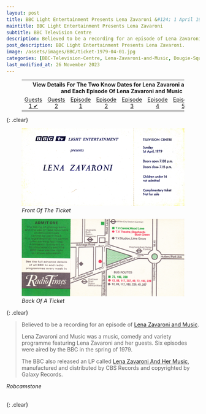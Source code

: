 ```yaml
---
layout: post
title: BBC Light Entertainment Presents Lena Zavaroni &#124; 1 April 1979
maintitle: BBC Light Entertainment Presents Lena Zavaroni
subtitle: BBC Television Centre
description: Believed to be a recording for an episode of Lena Zavaroni and Music.
post_description: BBC Light Entertainment Presents Lena Zavaroni.
image: /assets/images/BBC/ticket-1979-04-01.jpg
categories: [BBC-Television-Centre, Lena-Zavaroni-and-Music, Dougie-Squires, OnThisDay1April]
last_modified_at: 26 November 2023
---
```


<figure class="fig3">
<table style="text-align:center;">
<tr><th colspan="8">View Details For The Two Know Dates for Lena Zavaroni and Guests<br />and Each Episode Of Lena Zavaroni and Music</th></tr>
<tr><td style="width:12.5%;"><a href="/1979-04-01-lena-zavaroni-and-guests">Guests 1 &#x2714;</a></td><td style="width:12.5%;"><a href="/1979-04-08-lena-zavaroni-and-guests/">Guests 2</a></td><td style="width:12.5%;"><a href="/1979-05-23-lena-zavaroni-and-music/">Episode 1</a></td><td style="width:12.5%;"><a href="/1979-05-30-lena-zavaroni-and-music/">Episode 2</a></td><td style="width:12.5%;"><a href="/1979-06-06-lena-zavaroni-and-music/">Episode 3</a></td><td style="width:12.5%;"><a href="/1979-06-13-lena-zavaroni-and-music/">Episode 4</a></td><td style="width:12.5%;"><a href="/1979-06-20-lena-zavaroni-and-music/">Episode 5</a></td><td style="width:12.5%;"><a href="/1979-06-27-lena-zavaroni-and-music/">Episode 6</a></td></tr>
</table>
</figure>

{: .clear}

<figure class="fig1">
<a href="/assets/images/BBC/ticket-1979-04-01.jpg"><img src="/assets/images/BBC/ticket-1979-04-01.jpg" class="full-width zoom-in"></a>
<figcaption>
<cite>Front Of The Ticket</cite>
</figcaption>
</figure>

<figure class="fig2">
<a href="/assets/images/BBC/ticket-1979-04-01-08-back.jpg"><img src="/assets/images/BBC/ticket-1979-04-01-08-back.jpg" class="full-width zoom-in"></a>
<figcaption>
<cite>Back Of A Ticket</cite>
</figcaption>
</figure>

{: .clear}

> Believed to be a recording for an episode of [Lena Zavaroni and Music](/category/lena-zavaroni-and-music).
>
> Lena Zavaroni and Music was a music, comedy and variety programme featuring Lena Zavaroni and her guests. Six episodes were aired by the BBC in the spring of 1979.
>
> The BBC also released an LP called [Lena Zavaroni And Her Music](/discography/studio-albums/1979-lena-zavaroni-and-her-music), manufactured and distributed by CBS Records and copyrighted by Galaxy Records.

<cite>Robcamstone</cite>

<br />{: .clear}

